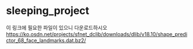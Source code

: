 # sleeping_project
이 링크에 필요한 파일이 있으니 다운로드하시오
https://ko.osdn.net/projects/sfnet_dclib/downloads/dlib/v18.10/shape_predictor_68_face_landmarks.dat.bz2/
